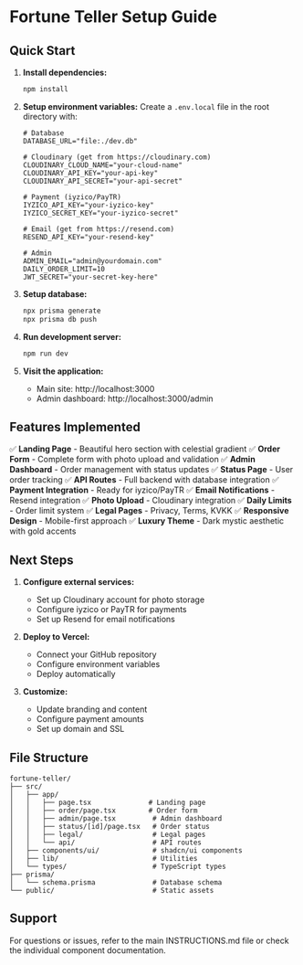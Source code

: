 # Fortune Teller Setup Guide

## Quick Start

1. **Install dependencies:**
   ```bash
   npm install
   ```

2. **Setup environment variables:**
   Create a `.env.local` file in the root directory with:
   ```env
   # Database
   DATABASE_URL="file:./dev.db"

   # Cloudinary (get from https://cloudinary.com)
   CLOUDINARY_CLOUD_NAME="your-cloud-name"
   CLOUDINARY_API_KEY="your-api-key"
   CLOUDINARY_API_SECRET="your-api-secret"

   # Payment (iyzico/PayTR)
   IYZICO_API_KEY="your-iyzico-key"
   IYZICO_SECRET_KEY="your-iyzico-secret"

   # Email (get from https://resend.com)
   RESEND_API_KEY="your-resend-key"

   # Admin
   ADMIN_EMAIL="admin@yourdomain.com"
   DAILY_ORDER_LIMIT=10
   JWT_SECRET="your-secret-key-here"
   ```

3. **Setup database:**
   ```bash
   npx prisma generate
   npx prisma db push
   ```

4. **Run development server:**
   ```bash
   npm run dev
   ```

5. **Visit the application:**
   - Main site: http://localhost:3000
   - Admin dashboard: http://localhost:3000/admin

## Features Implemented

✅ **Landing Page** - Beautiful hero section with celestial gradient
✅ **Order Form** - Complete form with photo upload and validation
✅ **Admin Dashboard** - Order management with status updates
✅ **Status Page** - User order tracking
✅ **API Routes** - Full backend with database integration
✅ **Payment Integration** - Ready for iyzico/PayTR
✅ **Email Notifications** - Resend integration
✅ **Photo Upload** - Cloudinary integration
✅ **Daily Limits** - Order limit system
✅ **Legal Pages** - Privacy, Terms, KVKK
✅ **Responsive Design** - Mobile-first approach
✅ **Luxury Theme** - Dark mystic aesthetic with gold accents

## Next Steps

1. **Configure external services:**
   - Set up Cloudinary account for photo storage
   - Configure iyzico or PayTR for payments
   - Set up Resend for email notifications

2. **Deploy to Vercel:**
   - Connect your GitHub repository
   - Configure environment variables
   - Deploy automatically

3. **Customize:**
   - Update branding and content
   - Configure payment amounts
   - Set up domain and SSL

## File Structure

```
fortune-teller/
├── src/
│   ├── app/
│   │   ├── page.tsx              # Landing page
│   │   ├── order/page.tsx        # Order form
│   │   ├── admin/page.tsx         # Admin dashboard
│   │   ├── status/[id]/page.tsx   # Order status
│   │   ├── legal/                 # Legal pages
│   │   └── api/                   # API routes
│   ├── components/ui/             # shadcn/ui components
│   ├── lib/                       # Utilities
│   └── types/                     # TypeScript types
├── prisma/
│   └── schema.prisma              # Database schema
└── public/                        # Static assets
```

## Support

For questions or issues, refer to the main INSTRUCTIONS.md file or check the individual component documentation.

